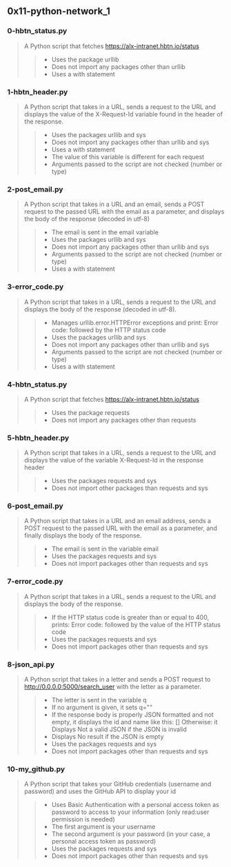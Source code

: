 ## 0x11-python-network_1
### 0-hbtn_status.py
> A Python script that fetches https://alx-intranet.hbtn.io/status
>> - Uses the package urllib
>> - Does not import any packages other than urllib
>> - Uses a with statement
### 1-hbtn_header.py
> A Python script that takes in a URL, sends a request to the URL and displays the value of the X-Request-Id variable found in the header of the response.
>> - Uses the packages urllib and sys
>> - Does not import any packages other than urllib and sys
>> - Uses a with statement
>> - The value of this variable is different for each request
>> - Arguments passed to the script are not checked (number or type)
### 2-post_email.py
> A Python script that takes in a URL and an email, sends a POST request to the passed URL with the email as a parameter, and displays the body of the response (decoded in utf-8)
>> - The email is sent in the email variable
>> - Uses the packages urllib and sys
>> - Does not import any packages other than urllib and sys
>> - Arguments passed to the script are not checked (number or type)
>> - Uses a with statement
### 3-error_code.py
> A Python script that takes in a URL, sends a request to the URL and displays the body of the response (decoded in utf-8).
>> - Manages urllib.error.HTTPError exceptions and print: Error code: followed by the HTTP status code
>> - Uses the packages urllib and sys
>> - Does not import any packages other than urllib and sys
>> - Arguments passed to the script are not checked (number or type)
>> - Uses a with statement
### 4-hbtn_status.py
> A Python script that fetches https://alx-intranet.hbtn.io/status
>> - Uses the package requests
>> - Does not import any packages other than requests
### 5-hbtn_header.py
> A Python script that takes in a URL, sends a request to the URL and displays the value of the variable X-Request-Id in the response header
>> - Uses the packages requests and sys
>> - Does not import other packages than requests and sys
### 6-post_email.py
> A Python script that takes in a URL and an email address, sends a POST request to the passed URL with the email as a parameter, and finally displays the body of the response.
>> - The email is sent in the variable email
>> - Uses the packages requests and sys
>> - Does not import packages other than requests and sys
### 7-error_code.py
> A Python script that takes in a URL, sends a request to the URL and displays the body of the response.
>> - If the HTTP status code is greater than or equal to 400, prints: Error code: followed by the value of the HTTP status code
>> - Uses the packages requests and sys
>> - Does not import packages other than requests and sys
### 8-json_api.py
> A Python script that takes in a letter and sends a POST request to http://0.0.0.0:5000/search_user with the letter as a parameter.
>> - The letter is sent in the variable q
>> - If no argument is given, it sets q=""
>> - If the response body is properly JSON formatted and not empty, it displays the id and name like this: [<id>] <name>
Otherwise: it Displays Not a valid JSON if the JSON is invalid
>> - Displays No result if the JSON is empty
>> - Uses the packages requests and sys
>> - Does not import packages other than requests and sys
### 10-my_github.py
> A Python script that takes your GitHub credentials (username and password) and uses the GitHub API to display your id
>> - Uses Basic Authentication with a personal access token as password to access to your information (only read:user permission is needed)
>> - The first argument is your username
>> - The second argument is your password (in your case, a personal access token as password)
>> - Uses the packages requests and sys
>> - Does not import packages other than requests and sys
